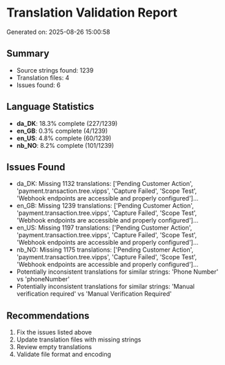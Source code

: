 # Translation Validation Report
Generated on: 2025-08-26 15:00:58

## Summary
- Source strings found: 1239
- Translation files: 4
- Issues found: 6

## Language Statistics
- **da_DK**: 18.3% complete (227/1239)
- **en_GB**: 0.3% complete (4/1239)
- **en_US**: 4.8% complete (60/1239)
- **nb_NO**: 8.2% complete (101/1239)

## Issues Found
- da_DK: Missing 1132 translations: ['Pending Customer Action', 'payment.transaction.tree.vipps', 'Capture Failed', 'Scope Test', 'Webhook endpoints are accessible and properly configured']...
- en_GB: Missing 1239 translations: ['Pending Customer Action', 'payment.transaction.tree.vipps', 'Capture Failed', 'Scope Test', 'Webhook endpoints are accessible and properly configured']...
- en_US: Missing 1197 translations: ['Pending Customer Action', 'payment.transaction.tree.vipps', 'Capture Failed', 'Scope Test', 'Webhook endpoints are accessible and properly configured']...
- nb_NO: Missing 1175 translations: ['Pending Customer Action', 'payment.transaction.tree.vipps', 'Capture Failed', 'Scope Test', 'Webhook endpoints are accessible and properly configured']...
- Potentially inconsistent translations for similar strings: 'Phone Number' vs 'phoneNumber'
- Potentially inconsistent translations for similar strings: 'Manual verification required' vs 'Manual Verification Required'

## Recommendations
1. Fix the issues listed above
2. Update translation files with missing strings
3. Review empty translations
4. Validate file format and encoding